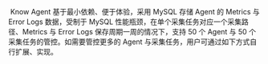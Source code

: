 ​	Know Agent 基于最小依赖、便于体验，采用 MySQL 存储 Agent 的 Metrics 与 Error Logs 数据，受制于 MySQL 性能瓶颈，在单个采集任务对应一个采集路径、Metrics 与 Error Logs 保存周期一周的情况下，支持 50 个 Agent 与 50 个采集任务的管控。如需要管控更多的 Agent 与采集任务，用户可通过如下方式自行扩展、实现。

​	